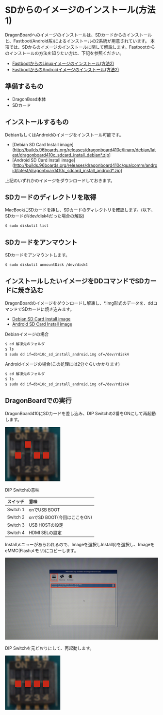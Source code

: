 # SDからのイメージのインストール(方法1)

DragonBoardへのイメージのインストールは、SDカードからのインストールと、Fastboot(Android系)によるインストールの2系統が用意されています。
本項では、SDからのイメージのインストールに関して解説します。Fastbootからのインストールの方法を知りたい方は、下記を参照ください。

* [FastbootからのLinuxイメージのインストール(方法2)](getting_started_fastboot_linux.md)
* [FastbootからのAndroidイメージのインストール(方法2)](getting_started_fastboot_android.md)


## 準備するもの

* DragonBoad本体
* SDカード

## インストールするもの

DebianもしくはAndroidのイメージをインストール可能です。

* [Debian SD Card Install image](http://builds.96boards.org/releases/dragonboard410c/linaro/debian/latest/dragonboard410c_sdcard_install_debian*.zip]
* [Android SD Card Install image](http://builds.96boards.org/releases/dragonboard410c/qualcomm/android/latest/dragonboard410c_sdcard_install_android*.zip]

上記のいずれかのイメージをダウンロードしておきます。

## SDカードのディレクトリを取得

MacBookにSDカードを挿し、SDカードのディレクトリを確認します。(以下、SDカードが/dev/disk4だった場合の解説)

```bash
$ sudo diskutil list
```

## SDカードをアンマウント

SDカードをアンマウントします。

```bash
$ sudo diskutil unmountDisk /dev/disk4
```

## インストールしたいイメージをDDコマンドでSDカードに焼き込む

DragonBoardのイメージをダウンロードし解凍し、*.img形式のデータを、ddコマンドでSDカードに焼き込みます。

* [Debian SD Card Install image](http://builds.96boards.org/releases/dragonboard410c/linaro/debian/latest/dragonboard410c_sdcard_install_debian*.zip)
* [Android SD Card Install image](http://builds.96boards.org/releases/dragonboard410c/qualcomm/android/latest/dragonboard410c_sdcard_install_android*.zip)


Debianイメージの場合
```bash
$ cd 解凍先のフォルダ
$ ls 
$ sudo dd if=db410c_sd_install_android.img of=/dev/rdisk4
```

Androidイメージの場合(この処理には2分ぐらいかかります)
```bash
$ cd 解凍先のフォルダ
$ ls
$ sudo dd if=db410c_sd_install_android.img of=/dev/rdisk4
```

## DragonBoardでの実行

DragonBoard410にSDカードを差し込み、DIP Switchの2番をONにして再起動します。

![](/img/dev/dev001.png)

DIP Switchの意味

|スイッチ | 意味 |
|:--|:--|
|Switch 1 | onでUSB BOOT |
|Switch 2 | onでSD BOOT(今回はここをON) | 
|Switch 3 | USB HOSTの設定 |
|Switch 4 | HDMI SELの設定 |

Installメニューがあらわれるので、Imageを選択しInstall(i)を選択し、ImageをeMMC(Flashメモリ)にコピーします。

![](/img/dev/dev002.png)

DIP Switchを元どおりにして、再起動します。

![](/img/dev/dev003.png)

